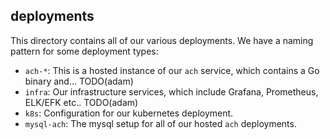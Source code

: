 ## deployments

This directory contains all of our various deployments. We have a naming pattern for some deployment types:

- `ach-*`: This is a hosted instance of our `ach` service, which contains a Go binary and... TODO(adam)
- `infra`: Our infrastructure services, which include Grafana, Prometheus, ELK/EFK etc.. TODO(adam)
- `k8s`: Configuration for our kubernetes deployment.
- `mysql-ach`: The mysql setup for all of our hosted `ach` deployments.
